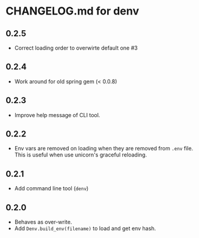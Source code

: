 # CHANGELOG.md for denv
## 0.2.5
- Correct loading order to overwirte default one #3

## 0.2.4
- Work around for old spring gem (< 0.0.8)

## 0.2.3
- Improve help message of CLI tool.

## 0.2.2
- Env vars are removed on loading when they are removed from `.env` file. This is useful when use unicorn's graceful reloading.

## 0.2.1
- Add command line tool (`denv`)

## 0.2.0
- Behaves as over-write.
- Add `Denv.build_env(filename)` to load and get env hash.
